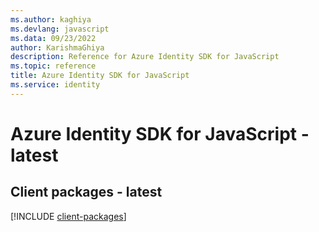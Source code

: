 ```yaml
---
ms.author: kaghiya
ms.devlang: javascript
ms.data: 09/23/2022
author: KarishmaGhiya
description: Reference for Azure Identity SDK for JavaScript
ms.topic: reference
title: Azure Identity SDK for JavaScript
ms.service: identity
---
```

# Azure Identity SDK for JavaScript - latest

## Client packages - latest
[!INCLUDE [client-packages](identity-client-index.md)]